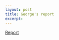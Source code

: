 ```yaml
---
layout: post
title: George's report
excerpt: 
---
```


[Report](https://github.com/ai-se/george/blob/master/Reports/10-29-14.md)
